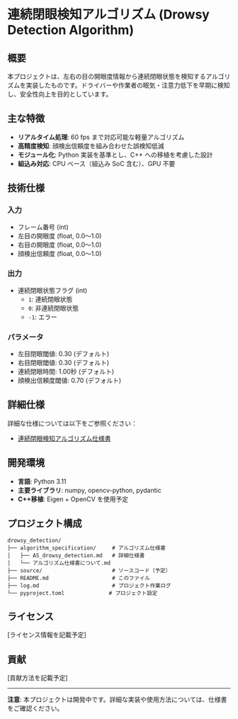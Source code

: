 # 連続閉眼検知アルゴリズム (Drowsy Detection Algorithm)

## 概要

本プロジェクトは、左右の目の開眼度情報から連続閉眼状態を検知するアルゴリズムを実装したものです。ドライバーや作業者の眠気・注意力低下を早期に検知し、安全性向上を目的としています。

## 主な特徴

- **リアルタイム処理**: 60 fps まで対応可能な軽量アルゴリズム
- **高精度検知**: 顔検出信頼度を組み合わせた誤検知低減
- **モジュール化**: Python 実装を基準とし、C++ への移植を考慮した設計
- **組込み対応**: CPU ベース（組込み SoC 含む）、GPU 不要

## 技術仕様

### 入力
- フレーム番号 (int)
- 左目の開眼度 (float, 0.0〜1.0)
- 右目の開眼度 (float, 0.0〜1.0)
- 顔検出信頼度 (float, 0.0〜1.0)

### 出力
- 連続閉眼状態フラグ (int)
  - `1`: 連続閉眼状態
  - `0`: 非連続閉眼状態
  - `-1`: エラー

### パラメータ
- 左目閉眼閾値: 0.30 (デフォルト)
- 右目閉眼閾値: 0.30 (デフォルト)
- 連続閉眼時間: 1.00秒 (デフォルト)
- 顔検出信頼度閾値: 0.70 (デフォルト)

## 詳細仕様

詳細な仕様については以下をご参照ください：
- [連続閉眼検知アルゴリズム仕様書](./algorithm_specification/AS_drowsy_detection.md)

## 開発環境

- **言語**: Python 3.11
- **主要ライブラリ**: numpy, opencv-python, pydantic
- **C++移植**: Eigen + OpenCV を使用予定

## プロジェクト構成

```
drowsy_detection/
├── algorithm_specification/     # アルゴリズム仕様書
│   ├── AS_drowsy_detection.md   # 詳細仕様書
│   └── アルゴリズム仕様書について.md
├── source/                      # ソースコード（予定）
├── README.md                    # このファイル
├── log.md                       # プロジェクト作業ログ
└── pyproject.toml              # プロジェクト設定
```

## ライセンス

[ライセンス情報を記載予定]

## 貢献

[貢献方法を記載予定]

---

**注意**: 本プロジェクトは開発中です。詳細な実装や使用方法については、仕様書をご確認ください。
